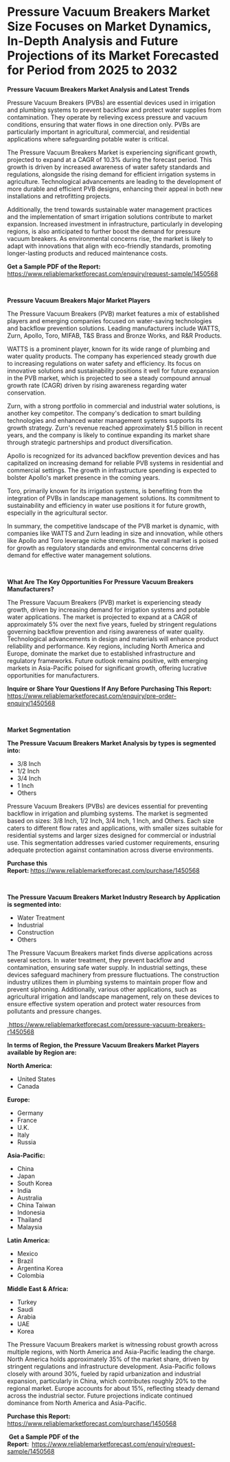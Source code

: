 <p><h1>Pressure Vacuum Breakers Market Size Focuses on Market Dynamics, In-Depth Analysis and Future Projections of its Market Forecasted for Period from 2025 to 2032</h1></p><p><strong>Pressure Vacuum Breakers Market Analysis and Latest Trends</strong></p>
<p><p>Pressure Vacuum Breakers (PVBs) are essential devices used in irrigation and plumbing systems to prevent backflow and protect water supplies from contamination. They operate by relieving excess pressure and vacuum conditions, ensuring that water flows in one direction only. PVBs are particularly important in agricultural, commercial, and residential applications where safeguarding potable water is critical.</p><p>The Pressure Vacuum Breakers Market is experiencing significant growth, projected to expand at a CAGR of 10.3% during the forecast period. This growth is driven by increased awareness of water safety standards and regulations, alongside the rising demand for efficient irrigation systems in agriculture. Technological advancements are leading to the development of more durable and efficient PVB designs, enhancing their appeal in both new installations and retrofitting projects.</p><p>Additionally, the trend towards sustainable water management practices and the implementation of smart irrigation solutions contribute to market expansion. Increased investment in infrastructure, particularly in developing regions, is also anticipated to further boost the demand for pressure vacuum breakers. As environmental concerns rise, the market is likely to adapt with innovations that align with eco-friendly standards, promoting longer-lasting products and reduced maintenance costs.</p></p>
<p><strong>Get a Sample PDF of the Report:&nbsp;</strong> <a href="https://www.reliablemarketforecast.com/enquiry/request-sample/1450568?utm_campaign=1130&utm_medium=2&utm_source=Github&utm_content=ia&utm_term=16042025&utm_id=pressure-vacuum-breakers">https://www.reliablemarketforecast.com/enquiry/request-sample/1450568</a></p>
<p>&nbsp;</p>
<p><strong>Pressure Vacuum Breakers Major Market Players</strong></p>
<p><p>The Pressure Vacuum Breakers (PVB) market features a mix of established players and emerging companies focused on water-saving technologies and backflow prevention solutions. Leading manufacturers include WATTS, Zurn, Apollo, Toro, MIFAB, T&S Brass and Bronze Works, and R&R Products.</p><p>WATTS is a prominent player, known for its wide range of plumbing and water quality products. The company has experienced steady growth due to increasing regulations on water safety and efficiency. Its focus on innovative solutions and sustainability positions it well for future expansion in the PVB market, which is projected to see a steady compound annual growth rate (CAGR) driven by rising awareness regarding water conservation.</p><p>Zurn, with a strong portfolio in commercial and industrial water solutions, is another key competitor. The company's dedication to smart building technologies and enhanced water management systems supports its growth strategy. Zurn's revenue reached approximately $1.5 billion in recent years, and the company is likely to continue expanding its market share through strategic partnerships and product diversification.</p><p>Apollo is recognized for its advanced backflow prevention devices and has capitalized on increasing demand for reliable PVB systems in residential and commercial settings. The growth in infrastructure spending is expected to bolster Apollo's market presence in the coming years.</p><p>Toro, primarily known for its irrigation systems, is benefiting from the integration of PVBs in landscape management solutions. Its commitment to sustainability and efficiency in water use positions it for future growth, especially in the agricultural sector.</p><p>In summary, the competitive landscape of the PVB market is dynamic, with companies like WATTS and Zurn leading in size and innovation, while others like Apollo and Toro leverage niche strengths. The overall market is poised for growth as regulatory standards and environmental concerns drive demand for effective water management solutions.</p></p>
<p>&nbsp;</p>
<p><strong>What Are The Key Opportunities For Pressure Vacuum Breakers Manufacturers?</strong></p>
<p><p>The Pressure Vacuum Breakers (PVB) market is experiencing steady growth, driven by increasing demand for irrigation systems and potable water applications. The market is projected to expand at a CAGR of approximately 5% over the next five years, fueled by stringent regulations governing backflow prevention and rising awareness of water quality. Technological advancements in design and materials will enhance product reliability and performance. Key regions, including North America and Europe, dominate the market due to established infrastructure and regulatory frameworks. Future outlook remains positive, with emerging markets in Asia-Pacific poised for significant growth, offering lucrative opportunities for manufacturers.</p></p>
<p><strong>Inquire or Share Your Questions If Any Before Purchasing This Report:</strong> <a href="https://www.reliablemarketforecast.com/enquiry/pre-order-enquiry/1450568?utm_campaign=1130&utm_medium=2&utm_source=Github&utm_content=ia&utm_term=16042025&utm_id=pressure-vacuum-breakers">https://www.reliablemarketforecast.com/enquiry/pre-order-enquiry/1450568</a></p>
<p>&nbsp;</p>
<p><strong>Market Segmentation</strong></p>
<p><strong>The Pressure Vacuum Breakers Market Analysis by types is segmented into:</strong></p>
<p><ul><li>3/8 Inch</li><li>1/2 Inch</li><li>3/4 Inch</li><li>1 Inch</li><li>Others</li></ul></p>
<p><p>Pressure Vacuum Breakers (PVBs) are devices essential for preventing backflow in irrigation and plumbing systems. The market is segmented based on sizes: 3/8 Inch, 1/2 Inch, 3/4 Inch, 1 Inch, and Others. Each size caters to different flow rates and applications, with smaller sizes suitable for residential systems and larger sizes designed for commercial or industrial use. This segmentation addresses varied customer requirements, ensuring adequate protection against contamination across diverse environments.</p></p>
<p><strong>Purchase this Report:&nbsp;</strong><a href="https://www.reliablemarketforecast.com/purchase/1450568?utm_campaign=1130&utm_medium=2&utm_source=Github&utm_content=ia&utm_term=16042025&utm_id=pressure-vacuum-breakers">https://www.reliablemarketforecast.com/purchase/1450568</a></p>
<p>&nbsp;</p>
<p><strong>The Pressure Vacuum Breakers Market Industry Research by Application is segmented into:</strong></p>
<p><ul><li>Water Treatment</li><li>Industrial</li><li>Construction</li><li>Others</li></ul></p>
<p><p>The Pressure Vacuum Breakers market finds diverse applications across several sectors. In water treatment, they prevent backflow and contamination, ensuring safe water supply. In industrial settings, these devices safeguard machinery from pressure fluctuations. The construction industry utilizes them in plumbing systems to maintain proper flow and prevent siphoning. Additionally, various other applications, such as agricultural irrigation and landscape management, rely on these devices to ensure effective system operation and protect water resources from pollutants and pressure changes.</p></p>
<p><a href="https://www.reliablemarketforecast.com/pressure-vacuum-breakers-r1450568?utm_campaign=1130&utm_medium=2&utm_source=Github&utm_content=ia&utm_term=16042025&utm_id=pressure-vacuum-breakers">&nbsp;https://www.reliablemarketforecast.com/pressure-vacuum-breakers-r1450568</a></p>
<p><strong>In terms of Region, the Pressure Vacuum Breakers Market Players available by Region are:</strong></p>
<p>
    <p> <strong> North America: </strong>
        <ul>
            <li>United States</li>
            <li>Canada</li>
        </ul>
        </p> 
    <p> <strong> Europe: </strong>
        <ul>
            <li>Germany</li>
            <li>France</li>
            <li>U.K.</li>
            <li>Italy</li>
            <li>Russia</li>
        </ul>
        </p> 
    <p> <strong> Asia-Pacific: </strong>
        <ul>
            <li>China</li>
            <li>Japan</li>
            <li>South Korea</li>
            <li>India</li>
            <li>Australia</li>
            <li>China Taiwan</li>
            <li>Indonesia</li>
            <li>Thailand</li>
            <li>Malaysia</li>
        </ul>
        </p> 
    <p> <strong> Latin America: </strong>
        <ul>
            <li>Mexico</li>
            <li>Brazil</li>
            <li>Argentina Korea</li>
            <li>Colombia</li>
        </ul>
        </p> 
    <p> <strong> Middle East & Africa: </strong>
        <ul>
            <li>Turkey</li>
            <li>Saudi</li>
            <li>Arabia</li>
            <li>UAE</li>
            <li>Korea</li>
        </ul>
    </p>
    </p>
<p><p>The Pressure Vacuum Breakers market is witnessing robust growth across multiple regions, with North America and Asia-Pacific leading the charge. North America holds approximately 35% of the market share, driven by stringent regulations and infrastructure development. Asia-Pacific follows closely with around 30%, fueled by rapid urbanization and industrial expansion, particularly in China, which contributes roughly 20% to the regional market. Europe accounts for about 15%, reflecting steady demand across the industrial sector. Future projections indicate continued dominance from North America and Asia-Pacific.</p></p>
<p><strong>Purchase this Report: </strong><a href="https://www.reliablemarketforecast.com/purchase/1450568?utm_campaign=1130&utm_medium=2&utm_source=Github&utm_content=ia&utm_term=16042025&utm_id=pressure-vacuum-breakers">https://www.reliablemarketforecast.com/purchase/1450568</a></p>
<p>&nbsp;<strong>Get a Sample PDF of the Report:&nbsp;&nbsp;</strong><a href="https://www.reliablemarketforecast.com/enquiry/request-sample/1450568?utm_campaign=1130&utm_medium=2&utm_source=Github&utm_content=ia&utm_term=16042025&utm_id=pressure-vacuum-breakers">https://www.reliablemarketforecast.com/enquiry/request-sample/1450568</a></p>
<p><strong></strong></p>
<p><p></p><p></p><p></p></p>